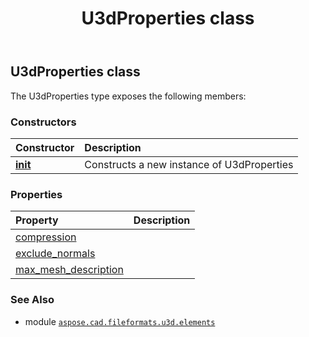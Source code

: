 ﻿---
title: U3dProperties class
second_title: Aspose.CAD for Python via .NET API References
description: 
type: docs
weight: 90
url: /aspose.cad.fileformats.u3d.elements/u3dproperties/
is_root: false
---

## U3dProperties class



The U3dProperties type exposes the following members:

### Constructors
| Constructor | Description |
| :- | :- |
| [__init__](/cad/python-net/aspose.cad.fileformats.u3d.elements/u3dproperties/__init__/#) | Constructs a new instance of U3dProperties |


### Properties
| Property | Description |
| :- | :- |
| [compression](/cad/python-net/aspose.cad.fileformats.u3d.elements/u3dproperties/compression) |  |
| [exclude_normals](/cad/python-net/aspose.cad.fileformats.u3d.elements/u3dproperties/exclude_normals) |  |
| [max_mesh_description](/cad/python-net/aspose.cad.fileformats.u3d.elements/u3dproperties/max_mesh_description) |  |



### See Also
* module [`aspose.cad.fileformats.u3d.elements`](..)
